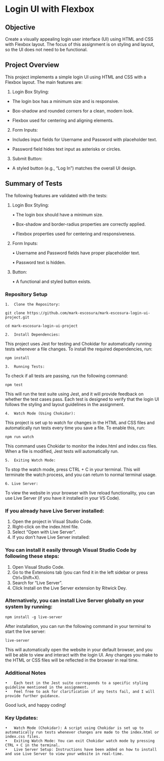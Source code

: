 # Login UI with Flexbox

## Objective

Create a visually appealing login user interface (UI) using HTML and CSS with Flexbox layout. The focus of this assignment is on styling and layout, so the UI does not need to be functional.

## Project Overview

This project implements a simple login UI using HTML and CSS with a Flexbox layout. The main features are:

1. Login Box Styling:

- The login box has a minimum size and is responsive.

- Box-shadow and rounded corners for a clean, modern look.

- Flexbox used for centering and aligning elements.

2. Form Inputs:

- Includes input fields for Username and Password with placeholder text.

- Password field hides text input as asterisks or circles.

3. Submit Button:

- A styled button (e.g., “Log In”) matches the overall UI design.

## Summary of Tests

The following features are validated with the tests:

1. Login Box Styling:

   • The login box should have a minimum size.

   • Box-shadow and border-radius properties are correctly applied.

   • Flexbox properties used for centering and responsiveness.

2. Form Inputs:

   • Username and Password fields have proper placeholder text.

   • Password text is hidden.

3. Button:

   • A functional and styled button exists.

### Repository Setup

    1.	Clone the Repository:

`git clone https://github.com/mark-escosura/mark-escosura-login-ui-project.git`

`cd mark-escosura-login-ui-project`

    2.	Install Dependencies:

This project uses Jest for testing and Chokidar for automatically running tests whenever a file changes. To install the required dependencies, run:

`npm install`

    3.	Running Tests:

To check if all tests are passing, run the following command:

`npm test`

This will run the test suite using Jest, and it will provide feedback on whether the test cases pass. Each test is designed to verify that the login UI follows the styling and layout guidelines in the assignment.

    4.	Watch Mode (Using Chokidar):

This project is set up to watch for changes in the HTML and CSS files and automatically run tests every time you save a file. To enable this, run:

`npm run watch`

This command uses Chokidar to monitor the index.html and index.css files. When a file is modified, Jest tests will automatically run.

    5.	Exiting Watch Mode:

To stop the watch mode, press CTRL + C in your terminal. This will terminate the watch process, and you can return to normal terminal usage.

    6. Live Server:

To view the website in your browser with live reload functionality, you can use Live Server (if you have it installed in your VS Code).

### If you already have Live Server installed:

1. Open the project in Visual Studio Code.
2. Right-click on the index.html file.
3. Select “Open with Live Server”.
4. If you don’t have Live Server installed:

### You can install it easily through Visual Studio Code by following these steps:

1. Open Visual Studio Code.
2. Go to the Extensions tab (you can find it in the left sidebar or press Ctrl+Shift+X).
3. Search for “Live Server”.
4. Click Install on the Live Server extension by Ritwick Dey.

### Alternatively, you can install Live Server globally on your system by running:

`npm install -g live-server`

After installation, you can run the following command in your terminal to start the live server:

`live-server`

This will automatically open the website in your default browser, and you will be able to view and interact with the login UI. Any changes you make to the HTML or CSS files will be reflected in the browser in real time.

### Additional Notes

    •	Each test in the Jest suite corresponds to a specific styling guideline mentioned in the assignment.
    •	Feel free to ask for clarification if any tests fail, and I will provide further guidance.

Good luck, and happy coding!

### Key Updates:

    •	Watch Mode (Chokidar): A script using Chokidar is set up to automatically run tests whenever changes are made to the index.html or index.css files.
    •	Exiting Watch Mode: You can exit Chokidar watch mode by pressing CTRL + C in the terminal.
    •	Live Server Setup: Instructions have been added on how to install and use Live Server to view your website in real-time.
